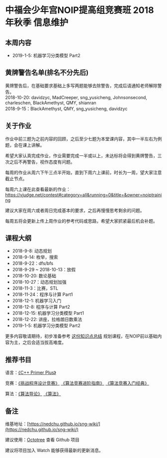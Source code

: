 # 中福会少年宫NOIP提高组竞赛班 2018年秋季 信息维护

## 本周内容
- 2019-1-5: 机器学习分类模型 Part2
## 黄牌警告名单(排名不分先后)
黄牌警告后，在基础要求基础上多写两题能够去除警告，完成后请通知老师解除警告。  
2018-10-20: davidzyc, MadCreeper, sng\_yusicheng, Johnsonsecond, charleschen, BlackAmethyst, QMY, shianran  
2018-9-15：BlackAmethyst, QMY, sng\_yusicheng, davidzyc
## 关于作业
作业中前三题为之前内容的回顾，之后至少七题为本堂课内容，其中一半左右为例题，会在课上讲解。

希望大家认真完成作业，作业需要完成一半或以上，未达标将会得到黄牌警告，三次之后不再警告，视作态度有问题。

每周的作业从周六下午三点半开始，直到下周六上课前，时长为一周，望大家注意截止节点。

每周六上课在此查看最新的作业：https://vjudge.net/contest#category=all&running=0&title=&owner=noiptraining

建议大家在周六或者周日完成基本的要求，之后再慢慢思考剩余的问题。

每周五将会更新上传上周作业的参考代码或思路，希望大家抓紧最后机会补题。


## 课程大纲
- 2018-9-8:  动态规划
- 2018-9-14: 枚举，搜索
- 2018-9-22：dfs/bfs
- 2018-9-29 ~ 2018-10-13：放假
- 2018-10-20: 数论基础
- 2018-10-27：动态规划加强
- 2018-11-3：比赛，STL
- 2018-11-24：程序与计算 Part1
- 2018-12-1: 机器学习入门
- 2018-12-8: 程序与计算 Part2
- 2018-12-15: 机器学习分类模型 Part1
- 2018-12-22: 讲座，拉格朗日数乘法
- 2019-1-5: 机器学习分类模型 Part2

更多内容敬请期待，初步准备参考 [这份知识点总结](https://blog.csdn.net/txl199106/article/details/71504478) 规划课程，在NOIP前以基础内容为主，之后会适当拔高难度。
## 推荐书目
语言：[《C++ Primer Plus》](https://www.amazon.cn/dp/B008A4XZRI/ref=sr_1_1?ie=UTF8&qid=1536459468&sr=8-1&keywords=c%2B%2B+primer+plus)

竞赛：[《挑战程序设计竞赛》](https://www.amazon.cn/s/ref=nb_sb_noss?__mk_zh_CN=%E4%BA%9A%E9%A9%AC%E9%80%8A%E7%BD%91%E7%AB%99&url=search-alias%3Daps&field-keywords=%E6%8C%91%E6%88%98%E7%A8%8B%E5%BA%8F%E8%AE%BE%E8%AE%A1%E7%AB%9E%E8%B5%9B)  [《算法竞赛进阶指南》](http://item.jd.com/25169099379.html) [《算法竞赛入门经典》](https://www.amazon.cn/dp/B00KVZ43PW/ref=sr_1_1?ie=UTF8&qid=1536461450&sr=8-1&keywords=%E7%AE%97%E6%B3%95%E7%AB%9E%E8%B5%9B)

算法：[《算法导论》](https://www.amazon.cn/dp/B00AK7BYJY/ref=sr_1_1?ie=UTF8&qid=1536459343&sr=8-1&keywords=%E7%AE%97%E6%B3%95%E5%AF%BC%E8%AE%BA) [《算法》](https://www.amazon.cn/dp/B009OCFQ0O/ref=sr_1_1?ie=UTF8&qid=1536459381&sr=8-1&keywords=%E7%AE%97%E6%B3%95)

## 备注
维基地址：[https://nedchu.github.io/sng-wiki/](https://nedchu.github.io/sng-wiki/)

建议使用：[Octotree](https://chrome.google.com/webstore/detail/octotree/bkhaagjahfmjljalopjnoealnfndnagc?hl=zh-CN) 查看 Github 项目

建议将项目加入 Watch 能够获得最新的更新消息。
